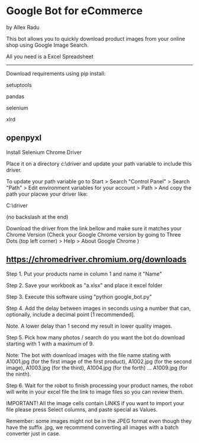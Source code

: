 # Google Bot for eCommerce
by Allex Radu

This bot allows you to quickly download product images from your online shop using Google Image Search.

All you need is a Excel Spreadsheet

---------------------------------------

Download requirements using pip install:

setuptools

pandas

selenium

xlrd

openpyxl
---------------------------------------
Install Selenium Chrome Driver

Place it on a directory c:\driver and update your path variable to include this driver.

To update your path variable go to Start > Search "Control Panel" > Search "Path" > Edit environment variables for your account > Path > And copy the path your placwe your driver like:

C:\driver

(no backslash at the end)

Download the driver from the link bellow and make sure it matches your Chrome Version (Check your Google Chrome version by going to Three Dots (top left corner) > Help > About Google Chrome )

https://chromedriver.chromium.org/downloads 
 ---------------------------------------
 
Step 1. Put your products name in column 1 and name it "Name"

Step 2. Save your workbook as "a.xlsx" and place it excel folder

Step 3. Execute this software using "python google_bot.py"

Step 4. Add the delay between images in seconds using a number that can, optionally, include a decimal point [1 recommended]. 

Note. A lower delay than 1 second my result in lower quality images.

Step 5. Pick how many photos / search do you want the bot do download starting with 1 with a maximum of 9.

Note: The bot with download images with the file name stating with A1001.jpg (for the first image of the first product), A1002.jpg (for the second image), A1003.jpg (for the third), A1004.jpg (for the forth) ... A1009.jpg (for the ninth).

Step 6. Wait for the robot to finish processing your product names, the robot will write in your excel file the link to image files so you can review them.

IMPORTANT! All the image cells contain LINKS if you want to import your file please press Select columns, and paste special as Values.

Remember: some images might not be in the JPEG format even though they have the suffix .jpg, we recommend converting all images with a batch converter just in case. 



 
